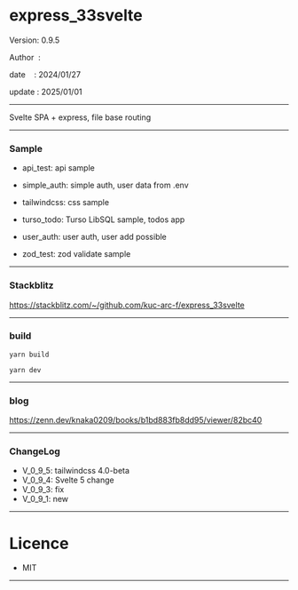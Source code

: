 ﻿# express_33svelte

 Version: 0.9.5

 Author  :

 date    : 2024/01/27

 update : 2025/01/01

***

Svelte SPA + express, file base routing

***
### Sample

* api_test: api sample

* simple_auth: simple auth, user data from .env 

* tailwindcss: css sample

* turso_todo: Turso LibSQL sample, todos app

* user_auth: user auth, user add possible

* zod_test: zod validate sample

***
### Stackblitz

https://stackblitz.com/~/github.com/kuc-arc-f/express_33svelte

***
### build

```
yarn build

yarn dev
```

***
### blog

https://zenn.dev/knaka0209/books/b1bd883fb8dd95/viewer/82bc40

***
### ChangeLog

* V_0_9_5: tailwindcss 4.0-beta
* V_0_9_4: Svelte 5 change
* V_0_9_3: fix
* V_0_9_1: new
***
# Licence

* MIT

***

